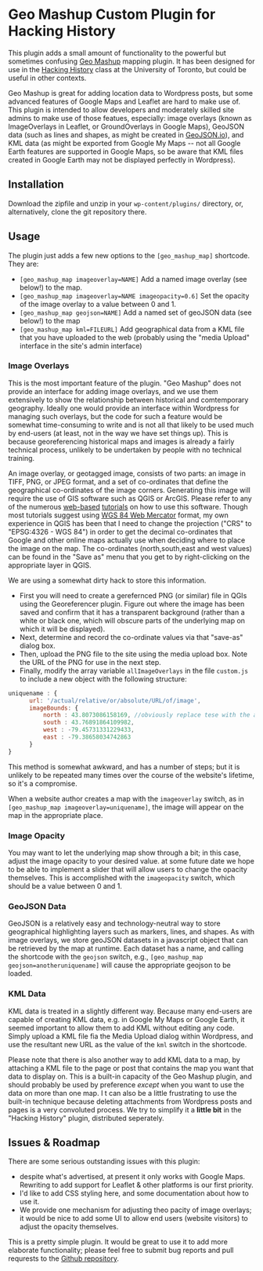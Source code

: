 # Geo Mashup Custom Plugin for Hacking History

This plugin adds a small amount of functionality to the powerful but sometimes confusing [Geo Mashup](https://github.com/cyberhobo/wordpress-geo-mashup/wiki/Javascript-API) mapping plugin. It has been designed for use in the [Hacking History](http://www.hackinghistory.ca) class at the University of Toronto, but could be useful in other contexts.

Geo Mashup is great for adding location data to Wordpress posts, but some advanced features of Google Maps and Leaflet are hard to make use of. This plugin is intended to allow developers and moderately skilled site admins to make use of those featues, especially: image overlays (known as ImageOverlays in Leaflet, or GroundOverlays in Google Maps), GeoJSON data (such as lines and shapes, as might be created in [GeoJSON.io](http://geojson.io)), and KML data (as might be exported from Google My Maps -- not all Google Earth features are supported in Google Maps, so be aware that KML files created in Google Earth may not be displayed perfectly in Wordpress).

## Installation
Download the zipfile and unzip in your `wp-content/plugins/` directory, or, alternatively, clone the git repository there.

## Usage
The plugin just adds a few new options to the `[geo_mashup_map]` shortcode. They are:

  * `[geo_mashup_map imageoverlay=NAME]` Add a named image overlay (see below!) to the map.
  * `[geo_mashup_map imageoverlay=NAME imageopacity=0.6]` Set the opacity of the image overlay to a value between 0 and 1. 
  * `[geo_mashup_map geojson=NAME]` Add a named set of geoJSON data (see below!) to the map
  * `[geo_mashup_map kml=FILEURL]` Add geographical data from a KML file that you have uploaded to the web (probably using the "media Upload" interface in the site's admin interface)

### Image Overlays
This is the most important feature of the plugin. "Geo Mashup" does not provide an interface for adding image overlays, and we use them extensively to show the relationship between historical and comtemporary geography.  Ideally one would provide an interface within Wordpress for managing such overlays, but the code for such a feature would be somewhat time-consuming to write and is not all that likely to be used much by end-users (at least, not in the way we have set things up). This is because georeferencing historical maps and images is already a fairly technical process, unlikely to be undertaken by people with no technical training.

An image overlay, or geotagged image, consists of two parts: an image in TIFF, PNG, or JPEG format, and a set of co-ordinates that define the geographical co-ordinates of the image corners. Generating this image will require the use of GIS software such as QGIS or ArcGIS. Please refer to any of the numerous [web-based](http://www.qgistutorials.com/en/docs/georeferencing_basics.html) [tutorials](http://docs.qgis.org/1.8/en/docs/user_manual/plugins/plugins_georeferencer.html) on how to use this software. Though most tutorials suggest using [WGS 84 Web Mercator](http://gis.stackexchange.com/questions/52209/coordinate-system-and-projection-for-georeferencing-google-maps-image-in-arcgis) format, my own experience in QGIS has been that I need to change the projection ("CRS" to "EPSG:4326 - WGS 84") in order to get the decimal co-ordinates that Google and other online maps actually use when deciding where to place the image on the map.  The co-ordinates (north,south,east and west values) can be found in the "Save as" menu that you get to by right-clicking on the appropriate layer in QGIS.

We are using a somewhat dirty hack to store this information. 
  * First you will need to create a gerefernced PNG (or similar) file in QGIs using the Georeferencer plugin. Figure out where the image has been saved and confirm that it has a transparent background (rather than a white or black one, which will obscure parts of the underlying map on which it will be displayed). 
  * Next, determine and record the co-ordinate values via that "save-as" dialog box. 
  * Then, upload the PNG file to the site using the media upload box. Note the URL of the PNG for use in the next step.
  * Finally, modify the array variable `allImageOverlays` in the file `custom.js` to include a new object with the following structure:
  ```javascript
  uniquename : {
        url: '/actual/relative/or/absolute/URL/of/image',
        imageBounds: {
            north : 43.8073086158169, //obviously replace tese with the actual recorded values!
            south : 43.76891864109982,
            west : -79.45731331229433,
            east : -79.38658034742863
        }
  }
  ```

This method is somewhat awkward, and has a number of steps; but it is unlikely to be repeated many times over the course of the website's lifetime, so it's a compromise.

When a website author creates a map with the `imageoverlay` switch, as in `[geo_mashup_map imageoverlay=uniquename]`, the image will appear on the map in the appropriate place.

### Image Opacity
You may want to let the underlying map show through a bit; in this case, adjust the image opacity to your desired value. at some future date we hope to be able to implement a slider that will allow users to change the opacity themselves. This is accomplished with the `imageopacity` switch, which should be a value between 0 and 1. 

### GeoJSON Data
GeoJSON is a relatively easy and technology-neutral way to store geographical highlighting layers such as markers, lines, and shapes. As with image overlays, we store geoJSON datasets in a javascript object that can be retrieved by the map at runtime.  Each dataset has a name, and calling the shortcode with the `geojson` switch, e.g., `[geo_mashup_map geojson=anotheruniquename]` will cause the appropriate geojson to be loaded.

### KML Data
KML data is treated in a slightly different way. Because many end-users are capable of creating KML data, e.g. in Google My Maps or Google Earth, it seemed important to allow them to add KML without editing any code. Simply upload a KML file fia the Media Upload dialog within Wordpress, and use the resultant new URL as the value of the `kml` switch in the shortcode.

Please note that there is also another way to add KML data to a map, by attaching a KML file to the page or post that contains the map you want that data to display on.  This is a built-in capacity of the Geo Mashup plugin, and should probably be used by preference _except_ when you want to use the data on more than one map. I t can also be a little frustrating to use the built-in technique because deleting attachments from Wordpress posts and pages is a very convoluted process. We try to simplify it a __little bit__ in the "Hacking History" plugin, distributed seperately.


## Issues & Roadmap
There are some serious outstanding issues with this plugin:

* despite what's advertised, at present it only works with Google Maps. Rewriting to add support for Leaflet & other platforms is our first priority.
* I'd like to add CSS styling here, and some documentation about how to use it.
* We provide one mechanism for adjusting theo pacity of image overlays; it would be nice to add some UI to allow end users (website visitors) to adjust the opacity themselves.

This is a pretty simple plugin. It would be great to use it to add more elaborate functionality; please feel free to submit bug reports and pull requrests to the [Github repository](https://github.com/titaniumbones/geo-mashup-custom).


